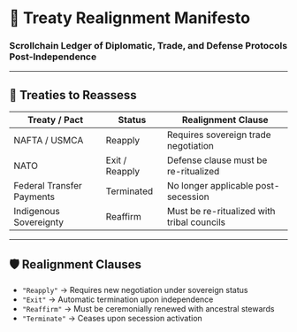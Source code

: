 # 📜 Treaty Realignment Manifesto  
### Scrollchain Ledger of Diplomatic, Trade, and Defense Protocols Post-Independence

---

## 🧭 Treaties to Reassess

| Treaty / Pact            | Status         | Realignment Clause                     |
|---------------------------|----------------|----------------------------------------|
| NAFTA / USMCA             | Reapply        | Requires sovereign trade negotiation   |
| NATO                     | Exit / Reapply | Defense clause must be re-ritualized   |
| Federal Transfer Payments| Terminated     | No longer applicable post-secession    |
| Indigenous Sovereignty   | Reaffirm       | Must be re-ritualized with tribal councils

---

## 🛡️ Realignment Clauses

- `"Reapply"` → Requires new negotiation under sovereign status  
- `"Exit"` → Automatic termination upon independence  
- `"Reaffirm"` → Must be ceremonially renewed with ancestral stewards  
- `"Terminate"` → Ceases upon secession activation
